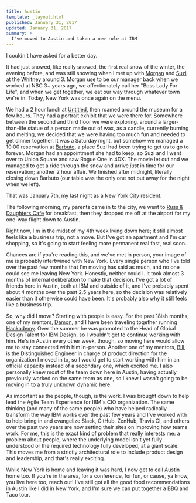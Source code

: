 ```yaml
---
title: Austin
template: _layout.html
published: January 31, 2017
updated: January 31, 2017
summary: >
  I've moved to Austin and taken a new role at IBM
---
```

I couldn't have asked for a better day.

It had just snowed, like really snowed, the first real snow of the winter, the evening before, and was still snowing when I met up with [Morgan](https://twitter.com/NegaMorgan) and [Suzi](https://twitter.com/meat_cookies) at the [Whitney](http://whitney.org/) around 3. Morgan use to be our manager back when we worked at NBC 3+ years ago, we affectionately call her "Boss Lady For Life", and when we get together, we eat our way through whatever town we're in. Today, New York was once again on the menu.

We had a 2 hour lunch at [Untitled](http://www.untitledatthewhitney.com/), then roamed around the museum for a few hours. They had a portrait exhibit that we were there for. Somewhere between the second and third floor we were exploring, around a larger-than-life statue of a person made out of wax, as a candle, currently burning and melting, we decided that we were having too much fun and needed to get dinner together. It was a Saturday night, but somehow we managed a 10:00 reservation at [Barbuto](http://www.barbutonyc.com/index.php), a place Suzi had been trying to get us to go to forever. Morgan had an appointment she had to keep, so Suzi and I went over to Union Square and saw Rogue One in 4DX. The movie let out and we managed to get a ride through the snow and arrive _just_ in time for our reservation; another 2 hour affair. We finished after midnight, literally closing down Barbuto (our table was the only one not put away for the night when we left).

That was January 7th, my last night as a New York City resident.

The following morning, my parents came in to the city, we went to [Russ & Daughters Cafe](http://www.russanddaughterscafe.com/) for breakfast, then they dropped me off at the airport for my one-way flight down to Austin.

Right now, I'm in the midst of my 4th week living down here; it still almost feels like a business trip, not a move. But I've got an apartment and I'm car shopping, so it's going to start feeling more permanent real fast, real soon.

Chances are if you're reading this, and we've met in person, your image of me is probably intertwined with New York. Every single person who I've told over the past few months that I'm moving has said as much, and no one could see me leaving New York. Honestly, neither could I. It took almost 3 months of internal deliberation to make that decision. I've got a lot of friends here in Austin, both at IBM and outside of it, and I've probably spent about 4 months over the past 2.5 years here, so the decision was relatively easier than it otherwise could have been. It's probably also why it still feels like a business trip.

So, why did I move? Starting with people is easy. For the past 18ish months, one of my mentors, [Damon](https://twitter.com/DamonDeaner), and I have been traveling together running [Hackademy](https://snugug.com/musings/what-is-ibm-hackademy/). Over the summer he was promoted to the Head of Global Design Talent for [IBM Design](https://twitter.com/IBMDesign), so I wouldn't get to continue working with him. He's in Austin every other week, though, so moving here would allow me to stay connected with him in-person. Another one of my mentors, [Bill](https://twitter.com/BillHiggins), is the Distinguished Engineer in charge of product direction for the organization I moved in to, so I would get to start working with him in an official capacity instead of a secondary one, which excited me. I also personally knew most of the team down here in Austin, having actually previously worked on the same team as one, so I knew I wasn't going to be moving in to a truly unknown dynamic here.

As important as the people, though, is the work. I was brought down to help lead the Agile Team Experience for IBM's CIO organization. The same thinking (and many of the same people) who have helped radically transform the way IBM works over the past few years and I've worked with to help bring in and evangelize Slack, GitHub, ZenHub, Travis CI, and others over the past two years are now setting their sites on improving how teams work. For me, this is the exact kind of problem that really interests me: a problem about people, where the underlying model isn't yet fully understood or the required technology fully developed, at a giant scale. This moves me from a strictly architectural role to include product design and leadership, and that's really exciting.

While New York is home and leaving it was hard, I now get to call Austin home too. If you're in the area, for a conference, for fun, or cause, ya know, you live here too, reach out! I've still got all the good food recommendations in Austin like I did in New York, and I'm sure we can put together a BBQ and Taco tour. 
